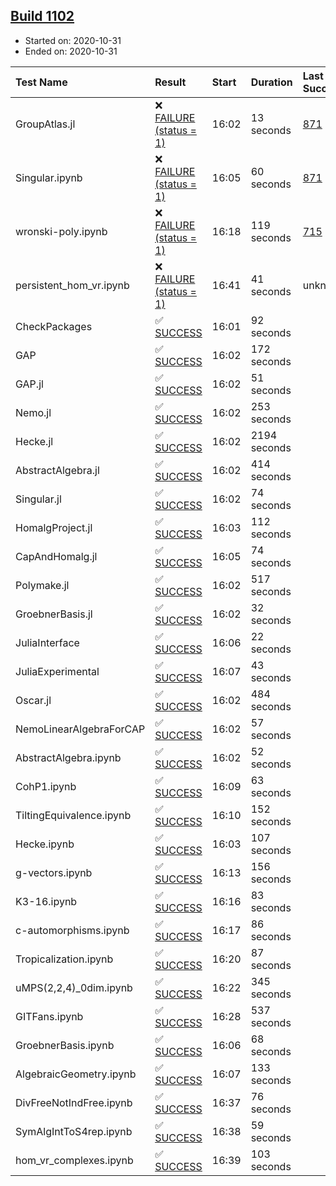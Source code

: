 ## [Build 1102](https://oscarci.mathematik.uni-kl.de/job/oscar-stable/1102/)

* Started on: 2020-10-31
* Ended on: 2020-10-31

| Test Name    | Result | Start | Duration | Last Success | First Failure |
|:-------------|:-------|:------|:---------|:-------------|:--------------|
| GroupAtlas.jl | ❌ [FAILURE (status = 1)](https://oscarci.mathematik.uni-kl.de/job/oscar-stable/1102/artifact/logs/build-1102/GroupAtlas.jl.log) | 16:02 | 13 seconds | [871](https://oscarci.mathematik.uni-kl.de/job/oscar-stable/871/) | [872](https://oscarci.mathematik.uni-kl.de/job/oscar-stable/872/) |
| Singular.ipynb | ❌ [FAILURE (status = 1)](https://oscarci.mathematik.uni-kl.de/job/oscar-stable/1102/artifact/logs/build-1102/Singular.ipynb.log) | 16:05 | 60 seconds | [871](https://oscarci.mathematik.uni-kl.de/job/oscar-stable/871/) | [872](https://oscarci.mathematik.uni-kl.de/job/oscar-stable/872/) |
| wronski-poly.ipynb | ❌ [FAILURE (status = 1)](https://oscarci.mathematik.uni-kl.de/job/oscar-stable/1102/artifact/logs/build-1102/wronski-poly.ipynb.log) | 16:18 | 119 seconds | [715](https://oscarci.mathematik.uni-kl.de/job/oscar-stable/715/) | [716](https://oscarci.mathematik.uni-kl.de/job/oscar-stable/716/) |
| persistent_hom_vr.ipynb | ❌ [FAILURE (status = 1)](https://oscarci.mathematik.uni-kl.de/job/oscar-stable/1102/artifact/logs/build-1102/persistent_hom_vr.ipynb.log) | 16:41 | 41 seconds | unknown | unknown |
| CheckPackages | ✅ [SUCCESS](https://oscarci.mathematik.uni-kl.de/job/oscar-stable/1102/artifact/logs/build-1102/CheckPackages.log) | 16:01 | 92 seconds |  |  |
| GAP | ✅ [SUCCESS](https://oscarci.mathematik.uni-kl.de/job/oscar-stable/1102/artifact/logs/build-1102/GAP.log) | 16:02 | 172 seconds |  |  |
| GAP.jl | ✅ [SUCCESS](https://oscarci.mathematik.uni-kl.de/job/oscar-stable/1102/artifact/logs/build-1102/GAP.jl.log) | 16:02 | 51 seconds |  |  |
| Nemo.jl | ✅ [SUCCESS](https://oscarci.mathematik.uni-kl.de/job/oscar-stable/1102/artifact/logs/build-1102/Nemo.jl.log) | 16:02 | 253 seconds |  |  |
| Hecke.jl | ✅ [SUCCESS](https://oscarci.mathematik.uni-kl.de/job/oscar-stable/1102/artifact/logs/build-1102/Hecke.jl.log) | 16:02 | 2194 seconds |  |  |
| AbstractAlgebra.jl | ✅ [SUCCESS](https://oscarci.mathematik.uni-kl.de/job/oscar-stable/1102/artifact/logs/build-1102/AbstractAlgebra.jl.log) | 16:02 | 414 seconds |  |  |
| Singular.jl | ✅ [SUCCESS](https://oscarci.mathematik.uni-kl.de/job/oscar-stable/1102/artifact/logs/build-1102/Singular.jl.log) | 16:02 | 74 seconds |  |  |
| HomalgProject.jl | ✅ [SUCCESS](https://oscarci.mathematik.uni-kl.de/job/oscar-stable/1102/artifact/logs/build-1102/HomalgProject.jl.log) | 16:03 | 112 seconds |  |  |
| CapAndHomalg.jl | ✅ [SUCCESS](https://oscarci.mathematik.uni-kl.de/job/oscar-stable/1102/artifact/logs/build-1102/CapAndHomalg.jl.log) | 16:05 | 74 seconds |  |  |
| Polymake.jl | ✅ [SUCCESS](https://oscarci.mathematik.uni-kl.de/job/oscar-stable/1102/artifact/logs/build-1102/Polymake.jl.log) | 16:02 | 517 seconds |  |  |
| GroebnerBasis.jl | ✅ [SUCCESS](https://oscarci.mathematik.uni-kl.de/job/oscar-stable/1102/artifact/logs/build-1102/GroebnerBasis.jl.log) | 16:02 | 32 seconds |  |  |
| JuliaInterface | ✅ [SUCCESS](https://oscarci.mathematik.uni-kl.de/job/oscar-stable/1102/artifact/logs/build-1102/JuliaInterface.log) | 16:06 | 22 seconds |  |  |
| JuliaExperimental | ✅ [SUCCESS](https://oscarci.mathematik.uni-kl.de/job/oscar-stable/1102/artifact/logs/build-1102/JuliaExperimental.log) | 16:07 | 43 seconds |  |  |
| Oscar.jl | ✅ [SUCCESS](https://oscarci.mathematik.uni-kl.de/job/oscar-stable/1102/artifact/logs/build-1102/Oscar.jl.log) | 16:02 | 484 seconds |  |  |
| NemoLinearAlgebraForCAP | ✅ [SUCCESS](https://oscarci.mathematik.uni-kl.de/job/oscar-stable/1102/artifact/logs/build-1102/NemoLinearAlgebraForCAP.log) | 16:02 | 57 seconds |  |  |
| AbstractAlgebra.ipynb | ✅ [SUCCESS](https://oscarci.mathematik.uni-kl.de/job/oscar-stable/1102/artifact/logs/build-1102/AbstractAlgebra.ipynb.log) | 16:02 | 52 seconds |  |  |
| CohP1.ipynb | ✅ [SUCCESS](https://oscarci.mathematik.uni-kl.de/job/oscar-stable/1102/artifact/logs/build-1102/CohP1.ipynb.log) | 16:09 | 63 seconds |  |  |
| TiltingEquivalence.ipynb | ✅ [SUCCESS](https://oscarci.mathematik.uni-kl.de/job/oscar-stable/1102/artifact/logs/build-1102/TiltingEquivalence.ipynb.log) | 16:10 | 152 seconds |  |  |
| Hecke.ipynb | ✅ [SUCCESS](https://oscarci.mathematik.uni-kl.de/job/oscar-stable/1102/artifact/logs/build-1102/Hecke.ipynb.log) | 16:03 | 107 seconds |  |  |
| g-vectors.ipynb | ✅ [SUCCESS](https://oscarci.mathematik.uni-kl.de/job/oscar-stable/1102/artifact/logs/build-1102/g-vectors.ipynb.log) | 16:13 | 156 seconds |  |  |
| K3-16.ipynb | ✅ [SUCCESS](https://oscarci.mathematik.uni-kl.de/job/oscar-stable/1102/artifact/logs/build-1102/K3-16.ipynb.log) | 16:16 | 83 seconds |  |  |
| c-automorphisms.ipynb | ✅ [SUCCESS](https://oscarci.mathematik.uni-kl.de/job/oscar-stable/1102/artifact/logs/build-1102/c-automorphisms.ipynb.log) | 16:17 | 86 seconds |  |  |
| Tropicalization.ipynb | ✅ [SUCCESS](https://oscarci.mathematik.uni-kl.de/job/oscar-stable/1102/artifact/logs/build-1102/Tropicalization.ipynb.log) | 16:20 | 87 seconds |  |  |
| uMPS(2,2,4)_0dim.ipynb | ✅ [SUCCESS](https://oscarci.mathematik.uni-kl.de/job/oscar-stable/1102/artifact/logs/build-1102/uMPS-2-2-4-_0dim.ipynb.log) | 16:22 | 345 seconds |  |  |
| GITFans.ipynb | ✅ [SUCCESS](https://oscarci.mathematik.uni-kl.de/job/oscar-stable/1102/artifact/logs/build-1102/GITFans.ipynb.log) | 16:28 | 537 seconds |  |  |
| GroebnerBasis.ipynb | ✅ [SUCCESS](https://oscarci.mathematik.uni-kl.de/job/oscar-stable/1102/artifact/logs/build-1102/GroebnerBasis.ipynb.log) | 16:06 | 68 seconds |  |  |
| AlgebraicGeometry.ipynb | ✅ [SUCCESS](https://oscarci.mathematik.uni-kl.de/job/oscar-stable/1102/artifact/logs/build-1102/AlgebraicGeometry.ipynb.log) | 16:07 | 133 seconds |  |  |
| DivFreeNotIndFree.ipynb | ✅ [SUCCESS](https://oscarci.mathematik.uni-kl.de/job/oscar-stable/1102/artifact/logs/build-1102/DivFreeNotIndFree.ipynb.log) | 16:37 | 76 seconds |  |  |
| SymAlgIntToS4rep.ipynb | ✅ [SUCCESS](https://oscarci.mathematik.uni-kl.de/job/oscar-stable/1102/artifact/logs/build-1102/SymAlgIntToS4rep.ipynb.log) | 16:38 | 59 seconds |  |  |
| hom_vr_complexes.ipynb | ✅ [SUCCESS](https://oscarci.mathematik.uni-kl.de/job/oscar-stable/1102/artifact/logs/build-1102/hom_vr_complexes.ipynb.log) | 16:39 | 103 seconds |  |  |

